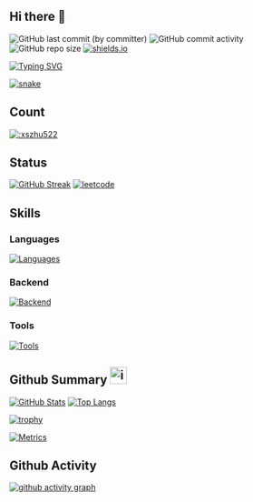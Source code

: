 ## Hi there 👋

![GitHub last commit (by committer)](https://img.shields.io/github/last-commit/xszhu522/xszhu522?logo=wakatime)
![GitHub commit activity](https://img.shields.io/github/commit-activity/t/xszhu522/xszhu522?logo=github)
![GitHub repo size](https://img.shields.io/github/repo-size/xszhu522/xszhu522?logo=databricks)
[![shields.io](https://img.shields.io/badge/shields.io-see-orange?style=flat-square&logo=shieldsdotio)](https://shields.io/)

[![Typing SVG](https://readme-typing-svg.demolab.com?font=Fira+Code&pause=1000&random=false&width=435&lines=Hello+World)](https://github.com/DenverCoder1/readme-typing-svg)

[![snake](https://raw.gitmirror.com/xszhu522/xszhu522/github-workflow-output/generate-snake/github-contribution-grid-snake.svg)](https://github.com/Platane/snk)

## Count

[![:xszhu522](https://count.getloli.com/get/@:xszhu522?theme=rule34)](https://github.com/journey-ad/Moe-Counter)

## Status

[![GitHub Streak](https://streak-stats.demolab.com?user=xszhu522&theme=onedark&mode=weekly)](https://github.com/DenverCoder1/github-readme-streak-stats)
[![leetcode](https://stats.justsong.cn/api/leetcode/?username=xszhu522&cn=true&theme=onedark)](https://github.com/songquanpeng/stats-cards)

## Skills

### Languages

[![Languages](https://skillicons.dev/icons?i=java,c,cpp,python,html,js,markdown,qt,matlab)](https://github.com/tandpfun/skill-icons)

### Backend

[![Backend](https://skillicons.dev/icons?i=spring,mysql,redis)](https://github.com/tandpfun/skill-icons)

### Tools

[![Tools](https://skillicons.dev/icons?i=idea,vscode,eclipse,git,github,gitlab,maven,linux,vim,postman,prometheus,grafana)](https://github.com/tandpfun/skill-icons)

## Github Summary <a href="https://github.com/qkrdmstlr3/techstack-generator"><img src="https://techstack-generator.vercel.app/github-icon.svg" alt="icon" width="30" height="30" /></a>

[![GitHub Stats](https://github-readme-stats.vercel.app/api?username=xszhu522&theme=ambient_gradient&show_icons=true)](https://github.com/anuraghazra/github-readme-stats)
[![Top Langs](https://github-readme-stats.vercel.app/api/top-langs?username=xszhu522&theme=ambient_gradient&layout=compact)](https://github.com/anuraghazra/github-readme-stats)

[![trophy](https://github-profile-trophy.vercel.app/?username=xszhu522&theme=onedark)](https://github.com/ryo-ma/github-profile-trophy)

[![Metrics](https://raw.gitmirror.com/xszhu522/xszhu522/github-workflow-output/github-metrics/github-metrics.svg)](https://github.com/lowlighter/metrics)

## Github Activity

[![github activity graph](https://github-readme-activity-graph.vercel.app/graph?username=xszhu522&area=true&theme=dracula)](https://github.com/ashutosh00710/github-readme-activity-graph)
